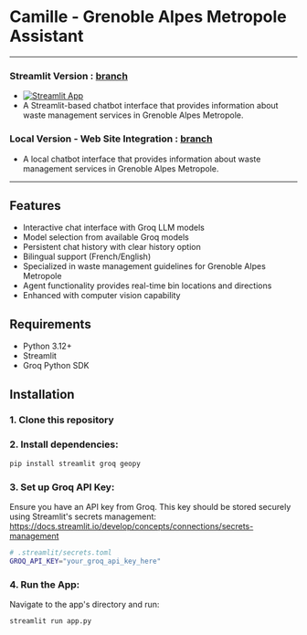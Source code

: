 # Camille - Grenoble Alpes Metropole Assistant

--- 
### Streamlit Version : [branch](https://github.com/tovajav/gem_gam_sdd?tab=readme-ov-file)
- [![Streamlit App](https://static.streamlit.io/badges/streamlit_badge_black_white.svg)](https://gem-gam-sdd.streamlit.app/)
- A Streamlit-based chatbot interface that provides information about waste management services in Grenoble Alpes Metropole.

### Local Version - Web Site Integration : [branch](https://github.com/tovajav/gem_gam_sdd/tree/Web_Integration)
- A local chatbot interface that provides information about waste management services in Grenoble Alpes Metropole.
---

## Features

- Interactive chat interface with Groq LLM models
- Model selection from available Groq models
- Persistent chat history with clear history option
- Bilingual support (French/English)
- Specialized in waste management guidelines for Grenoble Alpes Metropole
- Agent functionality provides real-time bin locations and directions
- Enhanced with computer vision capability

## Requirements

- Python 3.12+
- Streamlit
- Groq Python SDK

## Installation

### 1. Clone this repository
### 2. Install dependencies:
```sh
pip install streamlit groq geopy
```
### 3. Set up Groq API Key:
Ensure you have an API key from Groq. This key should be stored securely using Streamlit's secrets management:
https://docs.streamlit.io/develop/concepts/connections/secrets-management
```sh
# .streamlit/secrets.toml
GROQ_API_KEY="your_groq_api_key_here"
```
### 4. Run the App: 
Navigate to the app's directory and run:
```sh
streamlit run app.py
